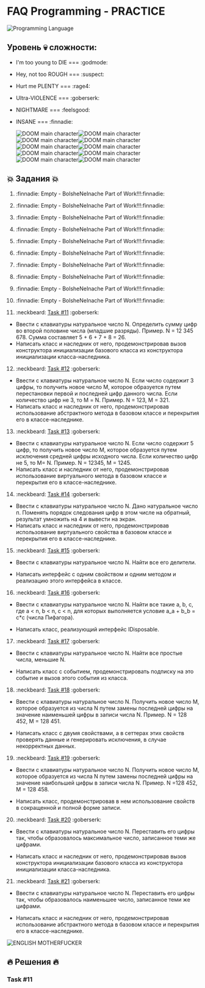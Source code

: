 # FAQ Programming - PRACTICE

![Programming Language](https://udemy-images.udemy.com/course/750x422/658604_d6b0_3.jpg)

## Уровень :skull: сложности:

- I'm too young to DIE === :godmode:
- Hey, not too ROUGH === :suspect:
- Hurt me PLENTY === :rage4:
- Ultra-VIOLENCE === :goberserk:
- NIGHTMARE === :feelsgood:
- INSANE === :finnadie:

  ![DOOM main character](http://vignette1.wikia.nocookie.net/doom/images/3/30/Doomguyface.jpg/revision/latest?cb=20110328073223)![DOOM main character](http://vignette1.wikia.nocookie.net/doom/images/3/30/Doomguyface.jpg/revision/latest?cb=20110328073223)![DOOM main character](http://vignette1.wikia.nocookie.net/doom/images/3/30/Doomguyface.jpg/revision/latest?cb=20110328073223)![DOOM main character](http://vignette1.wikia.nocookie.net/doom/images/3/30/Doomguyface.jpg/revision/latest?cb=20110328073223)![DOOM main character](http://vignette1.wikia.nocookie.net/doom/images/3/30/Doomguyface.jpg/revision/latest?cb=20110328073223)![DOOM main character](http://vignette1.wikia.nocookie.net/doom/images/3/30/Doomguyface.jpg/revision/latest?cb=20110328073223)![DOOM main character](http://vignette1.wikia.nocookie.net/doom/images/3/30/Doomguyface.jpg/revision/latest?cb=20110328073223)![DOOM main character](http://vignette1.wikia.nocookie.net/doom/images/3/30/Doomguyface.jpg/revision/latest?cb=20110328073223)![DOOM main character](http://vignette1.wikia.nocookie.net/doom/images/3/30/Doomguyface.jpg/revision/latest?cb=20110328073223)![DOOM main character](http://vignette1.wikia.nocookie.net/doom/images/3/30/Doomguyface.jpg/revision/latest?cb=20110328073223)

## :collision: Задания :collision:

1. :finnadie: Empty - BolsheNeInache Part of Work!!!:finnadie:
2. :finnadie: Empty - BolsheNeInache Part of Work!!!:finnadie:
3. :finnadie: Empty - BolsheNeInache Part of Work!!!:finnadie:
4. :finnadie: Empty - BolsheNeInache Part of Work!!!:finnadie:
5. :finnadie: Empty - BolsheNeInache Part of Work!!!:finnadie:
6. :finnadie: Empty - BolsheNeInache Part of Work!!!:finnadie:
7. :finnadie: Empty - BolsheNeInache Part of Work!!!:finnadie:
8. :finnadie: Empty - BolsheNeInache Part of Work!!!:finnadie:
9. :finnadie: Empty - BolsheNeInache Part of Work!!!:finnadie:
10. :finnadie: Empty - BolsheNeInache Part of Work!!!:finnadie:

11. :neckbeard: [Task #11](https://github.com/Egorvoz/Hints/blob/master/C%23/exam/practice.md#task-11) :goberserk:

  - Ввести с клавиатуры натуральное число N. Определить сумму цифр во второй половине числа (младшие разряды). Пример. N = 12 345 678\. Сумма составляет 5 + 6 + 7 + 8 = 26.
  - Написать класс и наследник от него, продемонстрировав вызов конструктора инициализации базового класса из конструктора инициализации класса-наследника.

12. :neckbeard: [Task #12](http://github.com) :goberserk:

  - Ввести с клавиатуры натуральное число N. Если число содержит 3 цифры, то получить новое число М, которое образуется путем перестановки первой и последней цифр данного числа. Если количество цифр не 3, то М = N. Пример. N = 123, M = 321.
  - Написать класс и наследник от него, продемонстрировав использование абстрактного метода в базовом классе и перекрытия его в классе-наследнике.

13. :neckbeard: [Task #13](http://github.com) :goberserk:

  - Ввести с клавиатуры натуральное число N. Если число содержит 5 цифр, то получить новое число М, которое образуется путем исключения средней цифры исходного числа. Если количество цифр не 5, то М= N. Пример. N = 12345, М = 1245.
  - Написать класс и наследник от него, продемонстрировав использование виртуального метода в базовом классе и перекрытия его в классе-наследнике.

14. :neckbeard: [Task #14](http://github.com) :goberserk:

  - Ввести с клавиатуры натуральное число N. Дано натуральное число п. Поменять порядок следования цифр в этом числе на обратный, результат умножить на 4 и вывести на экран.
  - Написать класс и наследник от него, продемонстрировав использование виртуального свойства в базовом классе и перекрытия его в классе-наследнике.

15. :neckbeard: [Task #15](http://github.com) :goberserk:

  - Ввести с клавиатуры натуральное число N. Найти все его делители.

  - Написать интерфейс с одним свойством и одним методом и реализацию этого интерфейса в классе.

16. :neckbeard: [Task #16](http://github.com) :goberserk:

  - Ввести с клавиатуры натуральное число N. Найти все такие а, b, с, где а < n, b < n, c < n, для которых выполняется условие а_а + b_b = с*c (числа Пифагора).

  - Написать класс, реализующий интерфейс IDisposable.

17. :neckbeard: [Task #17](http://github.com) :goberserk:

  - Ввести с клавиатуры натуральное число N. Найти все простые числа, меньшие N.

  - Написать класс с событием, продемонстрировать подписку на это событие и вызов этого события из класса.

18. :neckbeard: [Task #18](http://github.com) :goberserk:

  - Ввести с клавиатуры натуральное число N. Получить новое число М, которое образуется из числа N путем замены последней цифры на значение наименьшей цифры в записи числа N. Пример. N = 128 452, М = 128 451.

  - Написать класс с двумя свойствами, а в сеттерах этих свойств проверять данные и генерировать исключения, в случае некорректных данных.

19. :neckbeard: [Task #19](http://github.com) :goberserk:

  - Ввести с клавиатуры натуральное число N. Получить новое число М, которое образуется из числа N путем замены последней цифры на значение наибольшей цифры в записи числа N. Пример. N =128 452, M = 128 458.

  - Написать класс, продемонстрировав в нем использование свойств в сокращенной и полной форме записи.

20. :neckbeard: [Task #20](http://github.com) :goberserk:

  - Ввести с клавиатуры натуральное число N. Переставить его цифры так, чтобы образовалось максимальное число, записанное теми же цифрами.

  - Написать класс и наследник от него, продемонстрировав вызов конструктора инициализации базового класса из конструктора инициализации класса-наследника.

21. :neckbeard: [Task #21](http://github.com) :goberserk:

  - Ввести с клавиатуры натуральное число N. Переставить его цифры так, чтобы образовалось наименьшее число, записанное теми же цифрами.

  - Написать класс и наследник от него, продемонстрировав использование абстрактного метода в базовом классе и перекрытия его в классе-наследнике.

![ENGLISH MOTHERFUCKER](http://lamcdn.net/lookatme.ru/post_image-image/1CoePZ07Bm6g1HWMWbMZmQ-article.jpg)

## :fire: Решения :fire:

### Task #11
